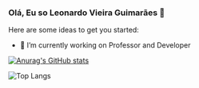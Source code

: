 ### Olá, Eu so Leonardo Vieira Guimarães 👋

Here are some ideas to get you started:

- 🔭 I’m currently working on Professor and Developer
<!-- - 🌱 I’m currently learning ...
- 👯 I’m looking to collaborate on ...
- 🤔 I’m looking for help with ...
- 💬 Ask me about ...
- 📫 How to reach me: ...
- 😄 Pronouns: ...
- ⚡ Fun fact: ... -->


[![Anurag's GitHub stats](https://github-readme-stats.vercel.app/api?username=LeonardoVieiraGuimaraes&show&icons=true&theme=transparent)](https://github.com/anuraghazra/github-readme-stats)

![Top Langs](https://github-readme-stats.vercel.app/api/top-langs/?username=LeonardoVieiraGuimaraes&hide_progress=true$them=transparent)


<!-- ![Snake Game](https://github.com/LeonardoVieiraGuimaraes/LeonardoVieiraGuimaraes/blob/output/github-contribution-grid-snake.svg) -->


<!-- ![Snake animation](https://github.com/ubiratan-motta/ubiratan-motta/blob/output/github-contribution-grid-snake.svg) -->

<!-- ![snake gif](https://github.com/LeonarooVieiraGuimaraes/LeonarooVieiraGuimaraes/blob/output/github-contribution-grid-snake.gif) -->